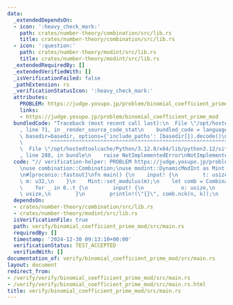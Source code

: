 ```yaml
---
data:
  _extendedDependsOn:
  - icon: ':heavy_check_mark:'
    path: crates/number-theory/combination/src/lib.rs
    title: crates/number-theory/combination/src/lib.rs
  - icon: ':question:'
    path: crates/number-theory/modint/src/lib.rs
    title: crates/number-theory/modint/src/lib.rs
  _extendedRequiredBy: []
  _extendedVerifiedWith: []
  _isVerificationFailed: false
  _pathExtension: rs
  _verificationStatusIcon: ':heavy_check_mark:'
  attributes:
    PROBLEM: https://judge.yosupo.jp/problem/binomial_coefficient_prime_mod
    links:
    - https://judge.yosupo.jp/problem/binomial_coefficient_prime_mod
  bundledCode: "Traceback (most recent call last):\n  File \"/opt/hostedtoolcache/Python/3.12.8/x64/lib/python3.12/site-packages/onlinejudge_verify/documentation/build.py\"\
    , line 71, in _render_source_code_stat\n    bundled_code = language.bundle(stat.path,\
    \ basedir=basedir, options={'include_paths': [basedir]}).decode()\n          \
    \         ^^^^^^^^^^^^^^^^^^^^^^^^^^^^^^^^^^^^^^^^^^^^^^^^^^^^^^^^^^^^^^^^^^^^^^^^^^^^^^^^^\n\
    \  File \"/opt/hostedtoolcache/Python/3.12.8/x64/lib/python3.12/site-packages/onlinejudge_verify/languages/rust.py\"\
    , line 288, in bundle\n    raise NotImplementedError\nNotImplementedError\n"
  code: "// verification-helper: PROBLEM https://judge.yosupo.jp/problem/binomial_coefficient_prime_mod\n\
    \nuse combination::Combination;\nuse modint::DynamicModInt as Mint;\nuse proconio::input;\n\
    \n#[proconio::fastout]\nfn main() {\n    input! {\n        t: usize,\n       \
    \ m: u32,\n    }\n    Mint::set_modulus(m);\n    let comb = Combination::<Mint>::new();\n\
    \    for _ in 0..t {\n        input! {\n            n: usize,\n            k:\
    \ usize,\n        }\n        println!(\"{}\", comb.nck(n, k));\n    }\n}\n"
  dependsOn:
  - crates/number-theory/combination/src/lib.rs
  - crates/number-theory/modint/src/lib.rs
  isVerificationFile: true
  path: verify/binomial_coefficient_prime_mod/src/main.rs
  requiredBy: []
  timestamp: '2024-12-30 09:13:10+00:00'
  verificationStatus: TEST_ACCEPTED
  verifiedWith: []
documentation_of: verify/binomial_coefficient_prime_mod/src/main.rs
layout: document
redirect_from:
- /verify/verify/binomial_coefficient_prime_mod/src/main.rs
- /verify/verify/binomial_coefficient_prime_mod/src/main.rs.html
title: verify/binomial_coefficient_prime_mod/src/main.rs
---
```

